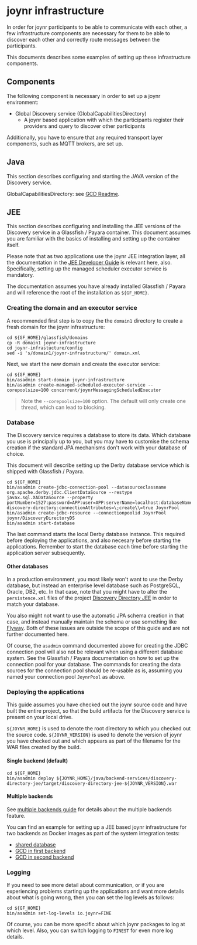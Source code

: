# joynr infrastructure

In order for joynr participants to be able to communicate with
each other, a few infrastructure components are necessary for
them to be able to discover each other and correctly route
messages between the participants.

This documents describes some examples of setting up these
infrastructure components.

## Components

The following component is necessary in order to set up a
joynr environment:

* Global Discovery service (GlobalCapabilitiesDirectory)
   * A joynr based application with which the participants
     register their providers and query to discover other
     participants

Additionally, you have to ensure that any required transport
layer components, such as MQTT brokers, are set up.

## Java

This section describes configuring and starting the JAVA version of the Discovery service.

GlobalCapabilitiesDirectory: see [GCD Readme](../java/backend-services/capabilities-directory/README.md).

## JEE

This section describes configuring and installing the JEE
versions of the Discovery service in a Glassfish / Payara container.
This document assumes you are familiar with the basics of installing and setting up the container
itself.

Please note that as two applications use the joynr JEE integration
layer, all the documentation in the [JEE Developer Guide](jee.md)
is relevant here, also. Specifically, setting up the managed
scheduler executor service is mandatory.

The documentation assumes you have already installed Glassfish /
Payara and will reference the root of the installation as
`${GF_HOME}`.

### Creating the domain and an executor service

A recommended first step is to copy the the `domain1` directory
to create a fresh domain for the joynr infrastructure:

    cd ${GF_HOME}/glassfish/domains
    cp -R domain1 joynr-infrastructure
    cd joynr-infrastucture/config
    sed -i 's/domain1/joynr-infrastructure/' domain.xml

Next, we start the new domain and create the executor service:

    cd ${GF_HOME}
    bin/asadmin start-domain joynr-infrastructure
    bin/asadmin create-managed-scheduled-executor-service --corepoolsize=100 concurrent/joynrMessagingScheduledExecutor

>Note the `--corepoolsize=100` option. The default will only create one thread, which can lead to
>blocking.

### Database

The Discovery service requires a database to store its data.
Which database you use is principally up to you, but you may
have to customise the schema creation if the standard JPA
mechanisms don't work with your database of choice.

This document will describe setting up the Derby database service
which is shipped with Glassfish / Payara.

    cd ${GF_HOME}
    bin/asadmin create-jdbc-connection-pool --datasourceclassname org.apache.derby.jdbc.ClientDataSource --restype javax.sql.XADataSource --property portNumber=1527:password=APP:user=APP:serverName=localhost:databaseName=joynr-discovery-directory:connectionAttributes=\;create\\=true JoynrPool
    bin/asadmin create-jdbc-resource --connectionpoolid JoynrPool joynr/DiscoveryDirectoryDS
    bin/asadmin start-database

The last command starts the local Derby database instance. This required
before deploying the applications, and also necesary before starting the
applications. Remember to start the database each time before starting
the application server subsequently.

#### Other databases

In a production environment, you most likely won't want to use the
Derby database, but instead an enterprise level database such as
PostgreSQL, Oracle, DB2, etc. In that case, note that you might
have to alter the `persistence.xml` files of the project
[Discovery Directory JEE](../java/backend-services/discovery-directory-jee/src/main/resources/META-INF/persistence.xml)
in order to match your database.

You also might not want to use the automatic JPA schema creation in that
case, and instead manually maintain the schema or use something like
[Flyway](https://flywaydb.org). Both of these issues are outside the
scope of this guide and are not further documented here.

Of course, the `asadmin` command documented above for creating the
JDBC connection pool will also not be relevant when using a different
database system. See the Glassfish / Payara documentation on how to set
up the connection pool for your database.
The commands for creating the data sources for the connection pool should
be re-usable as is, assuming you named your connection pool `JoynrPool`
as above.

### Deploying the applications

This guide assumes you have checked out the joynr source code and have
built the entire project, so that the build artifacts for the Discovery
service is present on your local drive.

`${JOYNR_HOME}` is used to denote the root directory to which you checked
out the source code.
`${JOYNR_VERSION}` is used to denote the version of joynr you have checked
out and which appears as part of the filename for the WAR files created
by the build.

#### Single backend (default)

    cd ${GF_HOME}
    bin/asadmin deploy ${JOYNR_HOME}/java/backend-services/discovery-directory-jee/target/discovery-directory-jee-${JOYNR_VERSION}.war

#### Multiple backends

See [multiple backends guide](multiple-backends.md) for details about the multiple backends feature.

You can find an example for setting up a JEE based joynr infrastructure for two backends as Docker
images as part of the system integration tests:
* [shared database](../tests/system-integration-test/docker/joynr-backend-jee-db)
* [GCD in first backend](../tests/system-integration-test/docker/joynr-backend-jee-1)
* [GCD in second backend](../tests/system-integration-test/docker/joynr-backend-jee-2)

### Logging

If you need to see more detail about communication, or if you are
experiencing problems starting up the applications and want more details
about what is going wrong, then you can set the log levels as follows:

    cd ${GF_HOME}
    bin/asadmin set-log-levels io.joynr=FINE

Of course, you can be more specific about which joynr packages to log
at which level. Also, you can switch logging to `FINEST` for even more
log details.
